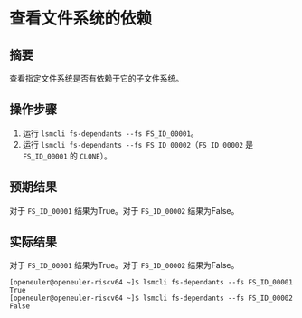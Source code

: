 # 查看文件系统的依赖

## 摘要

查看指定文件系统是否有依赖于它的子文件系统。

## 操作步骤

1. 运行 `lsmcli fs-dependants --fs FS_ID_00001`。
2. 运行 `lsmcli fs-dependants --fs FS_ID_00002`（`FS_ID_00002` 是 `FS_ID_00001` 的 `CLONE`）。

## 预期结果

对于 `FS_ID_00001` 结果为True。对于 `FS_ID_00002` 结果为False。

## 实际结果

对于 `FS_ID_00001` 结果为True。对于 `FS_ID_00002` 结果为False。

```log
[openeuler@openeuler-riscv64 ~]$ lsmcli fs-dependants --fs FS_ID_00001
True
[openeuler@openeuler-riscv64 ~]$ lsmcli fs-dependants --fs FS_ID_00002
False
```